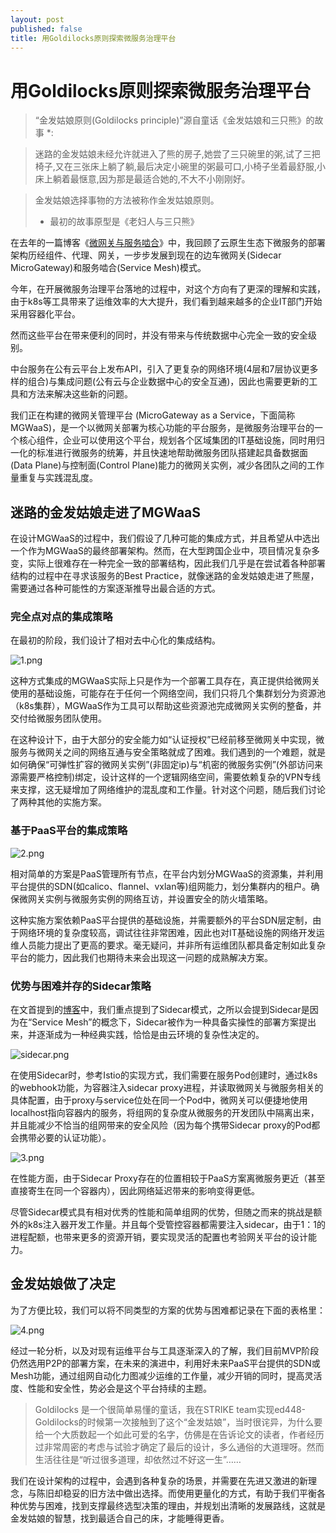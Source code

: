 ```yaml
---
layout: post
published: false
title: 用Goldilocks原则探索微服务治理平台
---
```

# 用Goldilocks原则探索微服务治理平台

> “金发姑娘原则(Goldilocks principle)”源自童话《金发姑娘和三只熊》的故事 *:

> 迷路的金发姑娘未经允许就进入了熊的房子,她尝了三只碗里的粥,试了三把椅子,又在三张床上躺了躺,最后决定小碗里的粥最可口,小椅子坐着最舒服,小床上躺着最惬意,因为那是最适合她的,不大不小刚刚好｡

> 金发姑娘选择事物的方法被称作金发姑娘原则。
> * 最初的故事原型是《老妇人与三只熊》

在去年的一篇博客《[微网关与服务啮合](https://insights.thoughtworks.cn/microgateway-and-service-mesh/)》中，我回顾了云原生生态下微服务的部署架构历经组件、代理、网关，一步步发展到现在的边车微网关(Sidecar MicroGateway)和服务啮合(Service Mesh)模式。

今年，在开展微服务治理平台落地的过程中，对这个方向有了更深的理解和实践，由于k8s等工具带来了运维效率的大大提升，我们看到越来越多的企业IT部门开始采用容器化平台。

然而这些平台在带来便利的同时，并没有带来与传统数据中心完全一致的安全级别。

中台服务在公有云平台上发布API，引入了更复杂的网络环境(4层和7层协议更多样的组合)与集成问题(公有云与企业数据中心的安全互通)，因此也需要更新的工具和方法来解决这些新的问题。

我们正在构建的微网关管理平台 (MicroGateway as a Service，下面简称MGWaaS)，是一个以微网关部署为核心功能的平台服务，是微服务治理平台的一个核心组件，企业可以使用这个平台，规划各个区域集团的IT基础设施，同时用归一化的标准进行微服务的统筹，并且快速地帮助微服务团队搭建起具备数据面(Data Plane)与控制面(Control Plane)能力的微网关实例，减少各团队之间的工作量重复与实践混乱度。

## 迷路的金发姑娘走进了MGWaaS

在设计MGWaaS的过程中，我们假设了几种可能的集成方式，并且希望从中选出一个作为MGWaaS的最终部署架构。然而，在大型跨国企业中，项目情况复杂多变，实际上很难存在一种完全一致的部署结构，因此我们几乎是在尝试着各种部署结构的过程中在寻求该服务的Best Practice，就像迷路的金发姑娘走进了熊屋，需要通过各种可能性的方案逐渐推导出最合适的方式。

### 完全点对点的集成策略

在最初的阶段，我们设计了相对去中心化的集成结构。

![1.png]({{site.baseurl}}/media/1.png)

这种方式集成的MGWaaS实际上只是作为一个部署工具存在，真正提供给微网关使用的基础设施，可能存在于任何一个网络空间，我们只将几个集群划分为资源池（k8s集群），MGWaaS作为工具可以帮助这些资源池完成微网关实例的整备，并交付给微服务团队使用。

在这种设计下，由于大部分的安全能力如“认证授权”已经前移至微网关中实现，微服务与微网关之间的网络互通与安全策略就成了困难。我们遇到的一个难题，就是如何确保“可弹性扩容的微网关实例”(非固定ip)与“机密的微服务实例”(外部访问来源需要严格控制)绑定，设计这样的一个逻辑网络空间，需要依赖复杂的VPN专线来支撑，这无疑增加了网络维护的混乱度和工作量。针对这个问题，随后我们讨论了两种其他的实施方案。

### 基于PaaS平台的集成策略

![2.png]({{site.baseurl}}/media/2.png)


相对简单的方案是PaaS管理所有节点，在平台内划分MGWaaS的资源集，并利用平台提供的SDN(如calico、flannel、vxlan等)组网能力，划分集群内的租户。确保微网关实例与微服务实例的网络互访，并设置安全的防火墙策略。

这种实施方案依赖PaaS平台提供的基础设施，并需要额外的平台SDN层定制，由于网络环境的复杂度较高，调试往往非常困难，因此也对IT基础设施的网络开发运维人员能力提出了更高的要求。毫无疑问，并非所有运维团队都具备定制如此复杂平台的能力，因此我们也期待未来会出现这一问题的成熟解决方案。

### 优势与困难并存的Sidecar策略

在文首提到的[博客](https://insights.thoughtworks.cn/microgateway-and-service-mesh/)中，我们重点提到了Sidecar模式，之所以会提到Sidecar是因为在“Service Mesh”的概念下，Sidecar被作为一种具备实操性的部署方案提出来，并逐渐成为一种经典实践，恰恰是由云环境的复杂性决定的。

![sidecar.png]({{site.baseurl}}/media/sidecar.png)

在使用Sidecar时，参考Istio的实现方式，我们需要在服务Pod创建时，通过k8s的webhook功能，为容器注入sidecar proxy进程，并读取微网关与微服务相关的具体配置，由于proxy与service位处在同一个Pod中，微网关可以便捷地使用localhost指向容器内的服务，将组网的复杂度从微服务的开发团队中隔离出来，并且能减少不恰当的组网带来的安全风险（因为每个携带Sidecar proxy的Pod都会携带必要的认证功能）。

![3.png]({{site.baseurl}}/media/3.png)

在性能方面，由于Sidecar Proxy存在的位置相较于PaaS方案离微服务更近（甚至直接寄生在同一个容器内），因此网络延迟带来的影响变得更低。

尽管Sidecar模式具有相对优秀的性能和简单组网的优势，但随之而来的挑战是额外的k8s注入器开发工作量。并且每个受管控容器都需要注入sidecar，由于1：1的进程配额，也带来更多的资源开销，要实现灵活的配置也考验网关平台的设计能力。

## 金发姑娘做了决定

为了方便比较，我们可以将不同类型的方案的优势与困难都记录在下面的表格里：

![4.png]({{site.baseurl}}/media/4.png)

经过一轮分析，以及对现有运维平台与工具逐渐深入的了解，我们目前MVP阶段仍然选用P2P的部署方案，在未来的演进中，利用好未来PaaS平台提供的SDN或Mesh功能，通过组网自动化力图减少运维的工作量，减少开销的同时，提高灵活度、性能和安全性，势必会是这个平台持续的主题。

> Goldilocks 是一个很简单易懂的童话，我在STRIKE team实现ed448-Goldilocks的时候第一次接触到了这个“金发姑娘”，当时很诧异，为什么要给一个大质数起一个如此可爱的名字，仿佛是在告诉论文的读者，作者经历过非常周密的考虑与试验才确定了最后的设计，多么通俗的大道理呀。然而生活往往是“听过很多道理，却依然过不好这一生”……

我们在设计架构的过程中，会遇到各种复杂的场景，并需要在先进又激进的新理念，与陈旧却稳妥的旧方法中做出选择。而使用更量化的方式，有助于我们平衡各种优势与困难，找到支撑最终选型决策的理由，并规划出清晰的发展路线，这就是金发姑娘的智慧，找到最适合自己的床，才能睡得更香。
